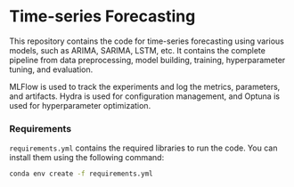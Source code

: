 # Time-series Forecasting
This repository contains the code for time-series forecasting using various models, such as ARIMA, SARIMA, LSTM, etc. It contains the complete pipeline from data preprocessing, model building, training, hyperparameter tuning, and evaluation.

MLFlow is used to track the experiments and log the metrics, parameters, and artifacts. Hydra is used for configuration management, and Optuna is used for hyperparameter optimization.


### Requirements
`requirements.yml` contains the required libraries to run the code. You can install them using the following command:
```bash
conda env create -f requirements.yml
```